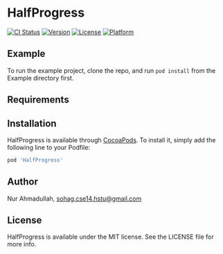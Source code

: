 # HalfProgress

[![CI Status](https://img.shields.io/travis/SohagCSE/HalfProgress.svg?style=flat)](https://travis-ci.org/SohagCSE/HalfProgress)
[![Version](https://img.shields.io/cocoapods/v/HalfProgress.svg?style=flat)](https://cocoapods.org/pods/HalfProgress)
[![License](https://img.shields.io/cocoapods/l/HalfProgress.svg?style=flat)](https://cocoapods.org/pods/HalfProgress)
[![Platform](https://img.shields.io/cocoapods/p/HalfProgress.svg?style=flat)](https://cocoapods.org/pods/HalfProgress)

## Example

To run the example project, clone the repo, and run `pod install` from the Example directory first.

## Requirements

## Installation

HalfProgress is available through [CocoaPods](https://cocoapods.org). To install
it, simply add the following line to your Podfile:

```ruby
pod 'HalfProgress'
```

## Author

Nur Ahmadullah, sohag.cse14.hstu@gmail.com

## License

HalfProgress is available under the MIT license. See the LICENSE file for more info.
